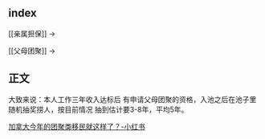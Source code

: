 ## index

[[亲属担保]] ->

[[父母团聚]] ->

## 正文

大致来说：本人工作三年收入达标后 有申请父母团聚的资格，入池之后在池子里随机抽奖捞人，按目前情况 抽到估计要3-8年，平均5年。

[加拿大今年的团聚类移民就这样了？-小红书](http://xhslink.com/7bwkCk)
